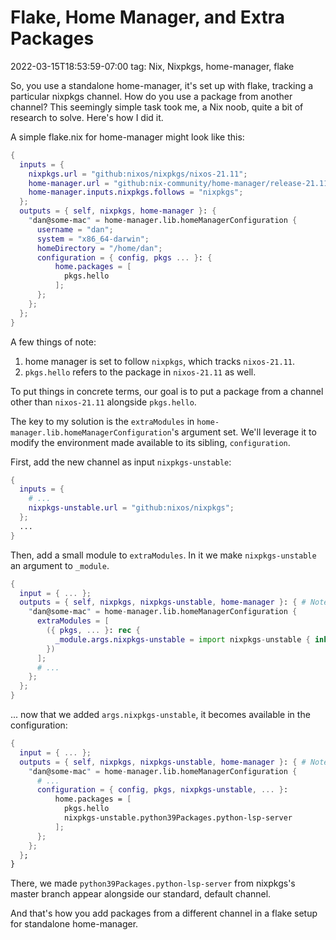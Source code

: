 # Flake, Home Manager, and Extra Packages
2022-03-15T18:53:59-07:00
tag: Nix, Nixpkgs, home-manager, flake

So, you use a standalone home-manager, it's set up with flake, tracking a particular nixpkgs channel. How do
you use a package from another channel? This seemingly simple task took me, a Nix noob, quite a bit of
research to solve. Here's how I did it.

A simple flake.nix for home-manager might look like this:

```nix
{
  inputs = {
    nixpkgs.url = "github:nixos/nixpkgs/nixos-21.11";
    home-manager.url = "github:nix-community/home-manager/release-21.11";
    home-manager.inputs.nixpkgs.follows = "nixpkgs";
  };
  outputs = { self, nixpkgs, home-manager }: {
    "dan@some-mac" = home-manager.lib.homeManagerConfiguration {
      username = "dan";
      system = "x86_64-darwin";
      homeDirectory = "/home/dan";
      configuration = { config, pkgs ... }: {
          home.packages = [
            pkgs.hello
          ];
      };
    };
  };
}
```

A few things of note:

1. home manager is set to follow `nixpkgs`, which tracks `nixos-21.11`.
2. `pkgs.hello` refers to the package in `nixos-21.11` as well.

To put things in concrete terms, our goal is to put a package from a channel other than `nixos-21.11`
alongside `pkgs.hello`.

The key to my solution is the `extraModules` in `home-manager.lib.homeManagerConfiguration`'s argument set.
We'll leverage it to modify the environment made available to its sibling, `configuration`.

First, add the new channel as input `nixpkgs-unstable`:

```nix
{
  inputs = {
    # ...
    nixpkgs-unstable.url = "github:nixos/nixpkgs";
  };
  ...
}
```

Then, add a small module to `extraModules`. In it we make `nixpkgs-unstable` an argument to `_module`.

```nix
{
  input = { ... };
  outputs = { self, nixpkgs, nixpkgs-unstable, home-manager }: { # Note we also pass in nixpkgs-unstable here
    "dan@some-mac" = home-manager.lib.homeManagerConfiguration {
      extraModules = [
        ({ pkgs, ... }: rec {
          _module.args.nixpkgs-unstable = import nixpkgs-unstable { inherit system; };
        })
      ];
      # ...
    };
  };
}
```

... now that we added `args.nixpkgs-unstable`, it becomes available in the configuration:

```nix
{
  input = { ... };
  outputs = { self, nixpkgs, nixpkgs-unstable, home-manager }: { # Note we also pass in nixpkgs-unstable here
    "dan@some-mac" = home-manager.lib.homeManagerConfiguration {
      # ...
      configuration = { config, pkgs, nixpkgs-unstable, ... }:
          home.packages = [
            pkgs.hello
            nixpkgs-unstable.python39Packages.python-lsp-server
          ];
      };
    };
  };
}
```

There, we made `python39Packages.python-lsp-server` from nixpkgs's master branch appear alongside our
standard, default channel.

And that's how you add packages from a different channel in a flake setup for standalone home-manager.
